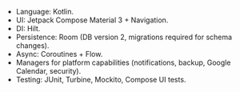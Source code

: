 - Language: Kotlin.
- UI: Jetpack Compose Material 3 + Navigation.
- DI: Hilt.
- Persistence: Room (DB version 2, migrations required for schema changes).
- Async: Coroutines + Flow.
- Managers for platform capabilities (notifications, backup, Google Calendar, security).
- Testing: JUnit, Turbine, Mockito, Compose UI tests.